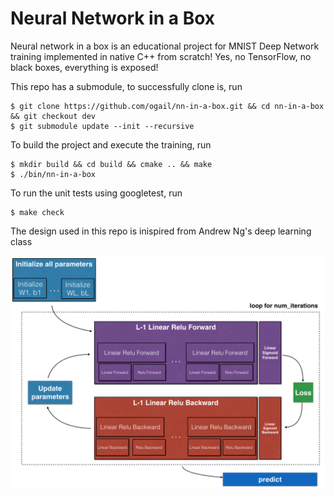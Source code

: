 
# Neural Network in a Box

Neural network in a box is an educational project for MNIST Deep Network training implemented in native C++ from scratch!  Yes, no TensorFlow, no black boxes, everything is exposed!

This repo has a submodule, to successfully clone is, run

    $ git clone https://github.com/ogail/nn-in-a-box.git && cd nn-in-a-box && git checkout dev
    $ git submodule update --init --recursive

To build the project and execute the training, run

    $ mkdir build && cd build && cmake .. && make
    $ ./bin/nn-in-a-box
    
To run the unit tests using googletest, run

    $ make check


The design used in this repo is inispired from Andrew Ng's deep learning class

![Design](https://github.com/ogail/nn-in-a-box/blob/dev/artifacts/final.png)

